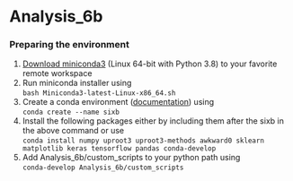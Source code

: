 # Analysis_6b

### Preparing the environment

1. [Download miniconda3](https://repo.anaconda.com/miniconda/Miniconda3-latest-Linux-x86_64.sh) (Linux 64-bit with Python 3.8) to your favorite remote workspace
2. Run miniconda installer using <br> `bash Miniconda3-latest-Linux-x86_64.sh`
3. Create a conda environment ([documentation](https://docs.conda.io/projects/conda/en/latest/user-guide/tasks/manage-environments.html)) using<br> `conda create --name sixb`
4. Install the following packages either by including them after the sixb in the above command or use<br> `conda install numpy uproot3 uproot3-methods awkward0 sklearn matplotlib keras tensorflow pandas conda-develop`
5. Add Analysis_6b/custom_scripts to your python path using<br> `conda-develop Analysis_6b/custom_scripts`
